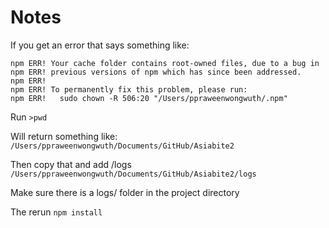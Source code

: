 # Notes

If you get an error that says something like:

```
npm ERR! Your cache folder contains root-owned files, due to a bug in
npm ERR! previous versions of npm which has since been addressed.
npm ERR! 
npm ERR! To permanently fix this problem, please run:
npm ERR!   sudo chown -R 506:20 "/Users/ppraweenwongwuth/.npm"
```

Run `>pwd`

Will return something like:
`/Users/ppraweenwongwuth/Documents/GitHub/Asiabite2`

Then copy that and add /logs
`/Users/ppraweenwongwuth/Documents/GitHub/Asiabite2/logs`

Make sure there is a logs/ folder in the project directory

The rerun `npm install`